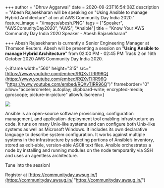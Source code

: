 +++
author = "Dhruv Aggarwal"
date = 2020-09-23T16:54:08Z
description = "Abesh Rajasekharan will be speaking on \"Using Ansible to manage Hybrid Architecture\" at <time> on <date> at AWS Community Day India 2020."
feature_image = "/images/abesh.PNG"
tags = ["Speaker", "AWSComunityDay2020", "AWS", "Ansible"]
title = "Know Your AWS Community Day India 2020 Speaker - Abesh Rajasekharan"

+++
Abesh Rajasekharan is currently a Senior Engineering Manager at Thomson Reuters. Abesh will be presenting a session on "**Using Ansible to manage Hybrid Architecture**" from 02:00 PM - 02:45 PM Track 2 on 16th October 2020 AWS Community Day India 2020.

{<iframe width="560" height="315" src="[https://www.youtube.com/embed/RQXvTIRR96Q](https://www.youtube.com/embed/RQXvTIRR96Q "https://www.youtube.com/embed/RQXvTIRR96Q")" frameborder="0" allow="accelerometer; autoplay; clipboard-write; encrypted-media; gyroscope; picture-in-picture" allowfullscreen></iframe>}

![](/images/ansible.png)

Ansible is an open-source software provisioning, configuration management, and application-deployment tool enabling infrastructure as code. It runs on many Unix-like systems and can configure both Unix-like systems as well as Microsoft Windows. It includes its own declarative language to describe system configuration. It works against multiple systems in the infrastructure by selecting portions of Ansible’s inventory, stored as edit-able, version-able ASCII text files. Ansible orchestrates a node by installing and running modules on the node temporarily via SSH and uses an agentless architecture.

Tune into the session!

Register at [https://communityday.awsug.in/](https://communityday.awsug.in/ "https://communityday.awsug.in/")